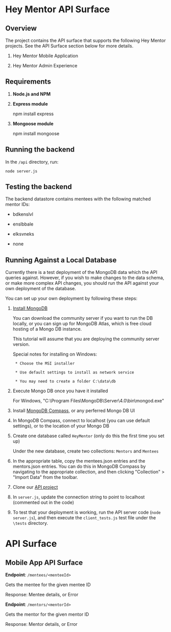 # Hey Mentor API Surface 

## Overview 

The project contains the API surface that supports the following Hey Mentor projects. See the API Surface section below for more details.  

1. Hey Mentor Mobile Application 

2. Hey Mentor Admin Experience 


## Requirements 

1. __Node.js and NPM__


2. __Express module__

    npm install express

3. __Mongoose module__

    npm install mongoose

## Running the backend 

In the `/api` directory, run:

    node server.js 

## Testing the backend 

The backend datastore contains mentees with the following matched mentor IDs: 

* bdkenslvl

* enslbbale

* elksvneks

* none

## Running Against a Local Database 

Currently there is a test deployment of the MongoDB data which the API queries against. However, if you wish to make changes to the data schema, or make more complex API changes, you should run the API against your own deployment of the database. 

You can set up your own deployment by following these steps: 

1. [Install MongoDB](https://docs.mongodb.com/v3.2/administration/install-community/)
    
    You can download the community server if you want to run the DB locally, or you can sign up for MongoDB Atlas, which is free cloud hosting of a Mongo DB instance. 

    This tutorial will assume that you are deploying the community server version. 

    Special notes for installing on Windows:

        * Choose the MSI installer

        * Use default settings to install as network service

        * You may need to create a folder C:\data\db  


2. Execute Mongo DB once you have it installed 
    
    For Windows, "C:\Program Files\MongoDB\Server\4.0\bin\mongod.exe"


3. Install [MongoDB Compass](https://www.mongodb.com/products/compass), or any perferred Mongo DB UI 

4. In MongoDB Compass, connect to localhost (you can use default settings), or to the location of your Mongo DB 

5. Create one database called `HeyMentor` (only do this the first time you set up)

    Under the new database, create two collections:
        `Mentors` and `Mentees`

6. In the appropriate table, copy the mentees.json entries and the mentors.json entries. You can do this in MongoDB Compass by navigating to the appropriate collection, and then clicking "Collection" > "Import Data" from the toolbar.

7. Clone our [API project](https://github.com/Hey-Mentor/apis) 

8. In `server.js`, update the connection string to point to localhost (commented out in the code)

9. To test that your deployment is working, run the API server code (`node server.js`), and then execute the `client_tests.js` test file under the `\tests` directory.


# API Surface 

## Mobile App API Surface 

__Endpoint__: `/mentees/<menteeId>`

Gets the mentee for the given mentee ID

Response: Mentee details, or Error    


__Endpoint__: `/mentors/<mentorId>`

Gets the mentor for the given mentor ID 

Response: Mentor details, or Error    
